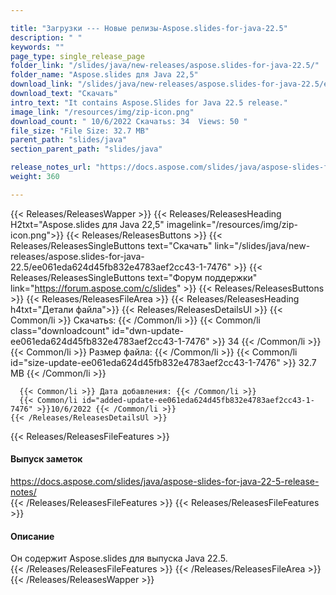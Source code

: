 ```yaml
---

title: "Загрузки --- Новые релизы-Aspose.slides-for-java-22.5"
description: " "
keywords: ""
page_type: single_release_page
folder_link: "/slides/java/new-releases/aspose.slides-for-java-22.5/"
folder_name: "Aspose.slides для Java 22,5"
download_link: "/slides/java/new-releases/aspose.slides-for-java-22.5/ee061eda624d45fb832e4783aef2cc43-1-7476"
download_text: "Скачать"
intro_text: "It contains Aspose.Slides for Java 22.5 release."
image_link: "/resources/img/zip-icon.png"
download_count: " 10/6/2022 Скачатьs: 34  Views: 50 "
file_size: "File Size: 32.7 MB"
parent_path: "slides/java"
section_parent_path: "slides/java"

release_notes_url: "https://docs.aspose.com/slides/java/aspose-slides-for-java-22-5-release-notes/"
weight: 360

---
```


{{< Releases/ReleasesWapper >}}
  {{< Releases/ReleasesHeading H2txt="Aspose.slides для Java 22,5" imagelink="/resources/img/zip-icon.png">}}
  {{< Releases/ReleasesButtons >}}
    {{< Releases/ReleasesSingleButtons text="Скачать" link="/slides/java/new-releases/aspose.slides-for-java-22.5/ee061eda624d45fb832e4783aef2cc43-1-7476" >}}
    {{< Releases/ReleasesSingleButtons text="Форум поддержки" link="https://forum.aspose.com/c/slides" >}}
  {{< Releases/ReleasesButtons >}}
  {{< Releases/ReleasesFileArea >}}
    {{< Releases/ReleasesHeading h4txt="Детали файла">}}
    {{< Releases/ReleasesDetailsUl >}}
      {{< Common/li >}} Скачатьs: {{< /Common/li >}}
      {{< Common/li class="downloadcount" id="dwn-update-ee061eda624d45fb832e4783aef2cc43-1-7476" >}} 34 {{< /Common/li >}}
      {{< Common/li >}} Размер файла: {{< /Common/li >}}
      {{< Common/li id="size-update-ee061eda624d45fb832e4783aef2cc43-1-7476" >}} 32.7 MB {{< /Common/li >}}

      {{< Common/li >}} Дата добавления: {{< /Common/li >}}
      {{< Common/li id="added-update-ee061eda624d45fb832e4783aef2cc43-1-7476" >}}10/6/2022 {{< /Common/li >}}
    {{< /Releases/ReleasesDetailsUl >}}

  {{< Releases/ReleasesFileFeatures >}}
      <h4>Выпуск заметок</h4><div><a href='https://docs.aspose.com/slides/java/aspose-slides-for-java-22-5-release-notes/'>https://docs.aspose.com/slides/java/aspose-slides-for-java-22-5-release-notes/</a></div>
  {{< /Releases/ReleasesFileFeatures >}}
  {{< Releases/ReleasesFileFeatures >}}
      <h4>Описание</h4><div class="HTMLDescription">Он содержит Aspose.slides для выпуска Java 22.5.</div>
  {{< /Releases/ReleasesFileFeatures >}}
 {{< /Releases/ReleasesFileArea >}}
{{< /Releases/ReleasesWapper >}}


